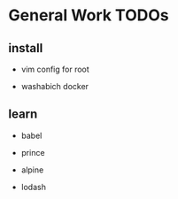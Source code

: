 # General Work TODOs

## install

- vim config for root

- washabich docker

## learn

- babel

- prince

- alpine

- lodash